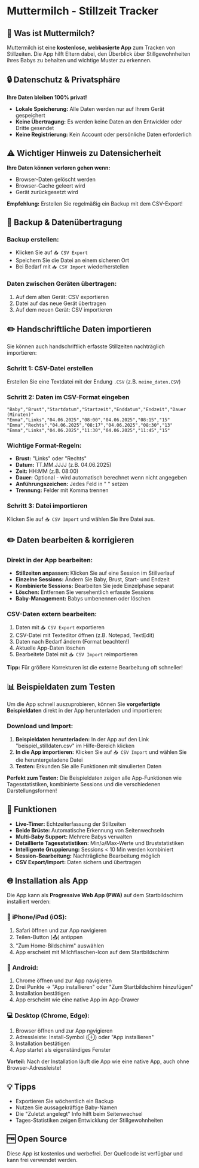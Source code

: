 # Muttermilch - Stillzeit Tracker

## 📱 Was ist Muttermilch?

Muttermilch ist eine **kostenlose, webbasierte App** zum Tracken von Stillzeiten. Die App hilft Eltern dabei, den Überblick über Stillgewohnheiten ihres Babys zu behalten und wichtige Muster zu erkennen.

## 🔒 Datenschutz & Privatsphäre

**Ihre Daten bleiben 100% privat!**

- **Lokale Speicherung:** Alle Daten werden nur auf Ihrem Gerät gespeichert
- **Keine Übertragung:** Es werden keine Daten an den Entwickler oder Dritte gesendet
- **Keine Registrierung:** Kein Account oder persönliche Daten erforderlich

## ⚠️ Wichtiger Hinweis zu Datensicherheit

**Ihre Daten können verloren gehen wenn:**

- Browser-Daten gelöscht werden
- Browser-Cache geleert wird
- Gerät zurückgesetzt wird

**Empfehlung:** Erstellen Sie regelmäßig ein Backup mit dem CSV-Export!

## 💾 Backup & Datenübertragung

### Backup erstellen:

- Klicken Sie auf `📤 CSV Export`
- Speichern Sie die Datei an einem sicheren Ort
- Bei Bedarf mit `📥 CSV Import` wiederherstellen

### Daten zwischen Geräten übertragen:

1. Auf dem alten Gerät: CSV exportieren
2. Datei auf das neue Gerät übertragen
3. Auf dem neuen Gerät: CSV importieren

## ✏️ Handschriftliche Daten importieren

Sie können auch handschriftlich erfasste Stillzeiten nachträglich importieren:

### Schritt 1: CSV-Datei erstellen

Erstellen Sie eine Textdatei mit der Endung `.CSV` (z.B. `meine_daten.CSV`)

### Schritt 2: Daten im CSV-Format eingeben

```csv
"Baby","Brust","Startdatum","Startzeit","Enddatum","Endzeit","Dauer (Minuten)"
"Emma","Links","04.06.2025","08:00","04.06.2025","08:15","15"
"Emma","Rechts","04.06.2025","08:17","04.06.2025","08:30","13"
"Emma","Links","04.06.2025","11:30","04.06.2025","11:45","15"
```

### Wichtige Format-Regeln:

- **Brust:** "Links" oder "Rechts"
- **Datum:** TT.MM.JJJJ (z.B. 04.06.2025)
- **Zeit:** HH:MM (z.B. 08:00)
- **Dauer:** Optional - wird automatisch berechnet wenn nicht angegeben
- **Anführungszeichen:** Jedes Feld in " " setzen
- **Trennung:** Felder mit Komma trennen

### Schritt 3: Datei importieren

Klicken Sie auf `📥 CSV Import` und wählen Sie Ihre Datei aus.

## ✏️ Daten bearbeiten & korrigieren

### Direkt in der App bearbeiten:
- **Stillzeiten anpassen:** Klicken Sie auf eine Session im Stillverlauf
- **Einzelne Sessions:** Ändern Sie Baby, Brust, Start- und Endzeit
- **Kombinierte Sessions:** Bearbeiten Sie jede Einzelphase separat
- **Löschen:** Entfernen Sie versehentlich erfasste Sessions
- **Baby-Management:** Babys umbenennen oder löschen

### CSV-Daten extern bearbeiten:
1. Daten mit `📤 CSV Export` exportieren
2. CSV-Datei mit Texteditor öffnen (z.B. Notepad, TextEdit)
3. Daten nach Bedarf ändern (Format beachten!)
4. Aktuelle App-Daten löschen
5. Bearbeitete Datei mit `📥 CSV Import` reimportieren

**Tipp:** Für größere Korrekturen ist die externe Bearbeitung oft schneller!

## 📊 Beispieldaten zum Testen

Um die App schnell auszuprobieren, können Sie **vorgefertigte Beispieldaten** direkt in der App herunterladen und importieren:

### Download und Import:

1. **Beispieldaten herunterladen:** In der App auf den Link "beispiel_stilldaten.csv" im Hilfe-Bereich klicken
2. **In die App importieren:** Klicken Sie auf `📥 CSV Import` und wählen Sie die heruntergeladene Datei
3. **Testen:** Erkunden Sie alle Funktionen mit simulierten Daten

**Perfekt zum Testen:** Die Beispieldaten zeigen alle App-Funktionen wie Tagesstatistiken, kombinierte Sessions und die verschiedenen Darstellungsformen!

## 🎯 Funktionen

- **Live-Timer:** Echtzeiterfassung der Stillzeiten
- **Beide Brüste:** Automatische Erkennung von Seitenwechseln
- **Multi-Baby Support:** Mehrere Babys verwalten
- **Detaillierte Tagesstatistiken:** Min/⌀/Max-Werte und Bruststatistiken
- **Intelligente Gruppierung:** Sessions < 10 Min werden kombiniert
- **Session-Bearbeitung:** Nachträgliche Bearbeitung möglich
- **CSV Export/Import:** Daten sichern und übertragen

## 🌐 Installation als App

Die App kann als **Progressive Web App (PWA)** auf dem Startbildschirm installiert werden:

### 📱 iPhone/iPad (iOS):
1. Safari öffnen und zur App navigieren
2. Teilen-Button (📤) antippen
3. "Zum Home-Bildschirm" auswählen
4. App erscheint mit Milchflaschen-Icon auf dem Startbildschirm

### 🤖 Android:
1. Chrome öffnen und zur App navigieren
2. Drei Punkte → "App installieren" oder "Zum Startbildschirm hinzufügen"
3. Installation bestätigen
4. App erscheint wie eine native App im App-Drawer

### 💻 Desktop (Chrome, Edge):
1. Browser öffnen und zur App navigieren
2. Adressleiste: Install-Symbol (⊕) oder "App installieren"
3. Installation bestätigen
4. App startet als eigenständiges Fenster

**Vorteil:** Nach der Installation läuft die App wie eine native App, auch ohne Browser-Adressleiste!

## 💡 Tipps

- Exportieren Sie wöchentlich ein Backup
- Nutzen Sie aussagekräftige Baby-Namen
- Die "Zuletzt angelegt" Info hilft beim Seitenwechsel
- Tages-Statistiken zeigen Entwicklung der Stillgewohnheiten

## 🆓 Open Source

Diese App ist kostenlos und werbefrei. Der Quellcode ist verfügbar und kann frei verwendet werden.
